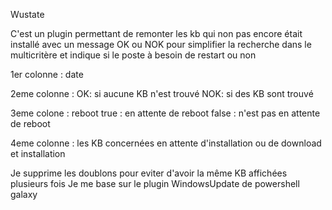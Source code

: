 Wustate

C'est un plugin permettant de remonter les kb qui non pas encore était installé avec un message OK ou NOK pour simplifier la recherche dans le multicritère et indique si le poste à besoin de restart ou non

1er colonne : date

2eme colonne : 
OK: si aucune KB n'est trouvé
NOK: si des KB sont trouvé

3eme colone :
reboot
true : en attente de reboot
false : n'est pas en attente de reboot

4eme colonne : 
les KB concernées en attente d'installation ou de download et installation


Je supprime les doublons pour eviter d'avoir la même KB affichées plusieurs fois
Je me base sur le plugin WindowsUpdate de powershell galaxy
